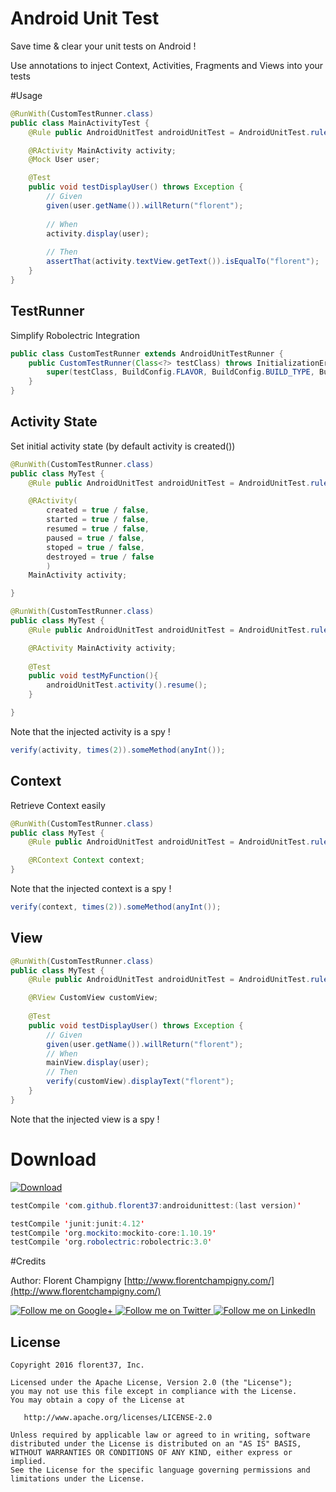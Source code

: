 # Android Unit Test

Save time & clear your unit tests on Android ! 

Use annotations to inject Context, Activities, Fragments and Views into your tests

#Usage

```java
@RunWith(CustomTestRunner.class)
public class MainActivityTest {
    @Rule public AndroidUnitTest androidUnitTest = AndroidUnitTest.rule();

    @RActivity MainActivity activity;
    @Mock User user;

    @Test
    public void testDisplayUser() throws Exception {
        // Given
        given(user.getName()).willReturn("florent");
        
        // When
        activity.display(user);
        
        // Then
        assertThat(activity.textView.getText()).isEqualTo("florent");
    }
}
```

## TestRunner

Simplify Robolectric Integration

```java
public class CustomTestRunner extends AndroidUnitTestRunner {
    public CustomTestRunner(Class<?> testClass) throws InitializationError {
        super(testClass, BuildConfig.FLAVOR, BuildConfig.BUILD_TYPE, BuildConfig.APPLICATION_ID, TestMyApplication.class);
    }
}
```

## Activity State

Set initial activity state (by default activity is created())

```java
@RunWith(CustomTestRunner.class)
public class MyTest {
    @Rule public AndroidUnitTest androidUnitTest = AndroidUnitTest.rule();

    @RActivity(
        created = true / false,
        started = true / false,
        resumed = true / false,
        paused = true / false,
        stoped = true / false,
        destroyed = true / false
        )
    MainActivity activity;

}
```

```java
@RunWith(CustomTestRunner.class)
public class MyTest {
    @Rule public AndroidUnitTest androidUnitTest = AndroidUnitTest.rule();

    @RActivity MainActivity activity;
    
    @Test
    public void testMyFunction(){
        androidUnitTest.activity().resume();
    }

}
```

Note that the injected activity is a spy !

```java
verify(activity, times(2)).someMethod(anyInt());
```

## Context

Retrieve Context easily

```java
@RunWith(CustomTestRunner.class)
public class MyTest {
    @Rule public AndroidUnitTest androidUnitTest = AndroidUnitTest.rule();

    @RContext Context context;
}
```

Note that the injected context is a spy !

```java
verify(context, times(2)).someMethod(anyInt());
```

## View

```java
@RunWith(CustomTestRunner.class)
public class MyTest {
    @Rule public AndroidUnitTest androidUnitTest = AndroidUnitTest.rule();

    @RView CustomView customView;
    
    @Test
    public void testDisplayUser() throws Exception {
        // Given
        given(user.getName()).willReturn("florent");
        // When
        mainView.display(user);
        // Then
        verify(customView).displayText("florent");
    }
}
```

Note that the injected view is a spy !

# Download

 [ ![Download](https://api.bintray.com/packages/florent37/maven/AndroidUnitTest/images/download.svg) ](https://bintray.com/florent37/maven/AndroidUnitTest/_latestVersion)

```java
testCompile 'com.github.florent37:androidunittest:(last version)'

testCompile 'junit:junit:4.12'
testCompile 'org.mockito:mockito-core:1.10.19'
testCompile 'org.robolectric:robolectric:3.0'
```

#Credits

Author: Florent Champigny [http://www.florentchampigny.com/](http://www.florentchampigny.com/)

<a href="https://plus.google.com/+florentchampigny">
  <img alt="Follow me on Google+"
       src="https://raw.githubusercontent.com/florent37/DaVinci/master/mobile/src/main/res/drawable-hdpi/gplus.png" />
</a>
<a href="https://twitter.com/florent_champ">
  <img alt="Follow me on Twitter"
       src="https://raw.githubusercontent.com/florent37/DaVinci/master/mobile/src/main/res/drawable-hdpi/twitter.png" />
</a>
<a href="https://fr.linkedin.com/in/florentchampigny">
  <img alt="Follow me on LinkedIn"
       src="https://raw.githubusercontent.com/florent37/DaVinci/master/mobile/src/main/res/drawable-hdpi/linkedin.png" />
</a>

License
--------

    Copyright 2016 florent37, Inc.

    Licensed under the Apache License, Version 2.0 (the "License");
    you may not use this file except in compliance with the License.
    You may obtain a copy of the License at

       http://www.apache.org/licenses/LICENSE-2.0

    Unless required by applicable law or agreed to in writing, software
    distributed under the License is distributed on an "AS IS" BASIS,
    WITHOUT WARRANTIES OR CONDITIONS OF ANY KIND, either express or implied.
    See the License for the specific language governing permissions and
    limitations under the License.
